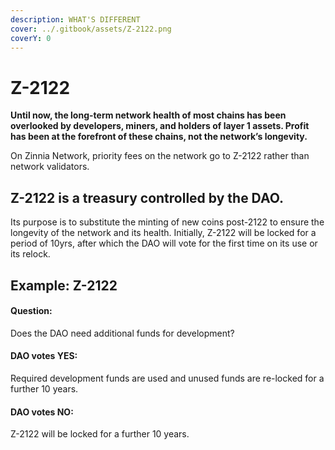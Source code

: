 ```yaml
---
description: WHAT'S DIFFERENT
cover: ../.gitbook/assets/Z-2122.png
coverY: 0
---
```


# Z-2122

**Until now, the long-term network health of most chains has been overlooked by developers, miners, and holders of layer 1 assets. Profit has been at the forefront of these chains, not the network’s longevity.**

On Zinnia Network, priority fees on the network go to Z-2122 rather than network validators.

## Z-2122 is a treasury controlled by the DAO.&#x20;

Its purpose is to substitute the minting of new coins post-2122 to ensure the longevity of the network and its health. Initially, Z-2122 will be locked for a period of 10yrs, after which the DAO will vote for the first time on its use or its relock.

## Example: Z-2122

#### Question:&#x20;

Does the DAO need additional funds for development?&#x20;

#### DAO votes YES:&#x20;

Required development funds are used and unused funds are re-locked for a further 10 years.

#### DAO votes NO:&#x20;

Z-2122 will be locked for a further 10 years.
